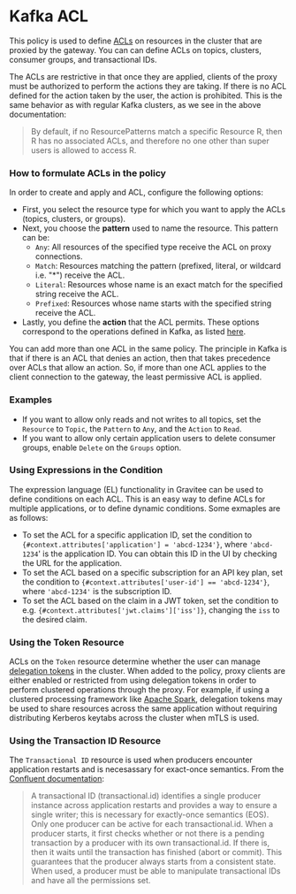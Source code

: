 # Kafka ACL

This policy is used to define [ACLs](https://kafka.apache.org/documentation/#security_authz) on resources in the cluster that are proxied by the gateway. You can can define ACLs on topics, clusters, consumer groups, and transactional IDs.

The ACLs are restrictive in that once they are applied, clients of the proxy must be authorized to perform the actions they are taking. If there is no ACL defined for the action taken by the user, the action is prohibited. This is the same behavior as with regular Kafka clusters, as we see in the above documentation:

> By default, if no ResourcePatterns match a specific Resource R, then R has no associated ACLs, and therefore no one other than super users is allowed to access R.

### How to formulate ACLs in the policy

In order to create and apply and ACL, configure the following options:

* First, you select the resource type for which you want to apply the ACLs (topics, clusters, or groups).
* Next, you choose the **pattern** used to name the resource. This pattern can be:
  * `Any`: All resources of the specified type receive the ACL on proxy connections.
  * `Match`: Resources matching the pattern (prefixed, literal, or wildcard i.e. "\*") receive the ACL.
  * `Literal`: Resources whose name is an exact match for the specified string receive the ACL.
  * `Prefixed`: Resources whose name starts with the specified string receive the ACL.
* Lastly, you define the **action** that the ACL permits. These options correspond to the operations defined in Kafka, as listed [here](https://docs.confluent.io/platform/current/security/authorization/acls/overview.html#operations).

You can add more than one ACL in the same policy. The principle in Kafka is that if there is an ACL that denies an action, then that takes precedence over ACLs that allow an action. So, if more than one ACL applies to the client connection to the gateway, the least permissive ACL is applied.

### Examples

* If you want to allow only reads and not writes to all topics, set the `Resource` to `Topic`, the `Pattern` to `Any`, and the `Action` to `Read`.
* If you want to allow only certain application users to delete consumer groups, enable `Delete` on the `Groups` option.

### Using Expressions in the Condition

The expression language (EL) functionality in Gravitee can be used to define conditions on each ACL. This is an easy way to define ACLs for multiple applications, or to define dynamic conditions. Some exmaples are as follows:

* To set the ACL for a specific application ID, set the condition to `{#context.attributes['application'] = 'abcd-1234'}`, where `'abcd-1234`' is the application ID. You can obtain this ID in the UI by checking the URL for the application.
* To set the ACL based on a specific subscription for an API key plan, set the condition to `{#context.attributes['user-id'] == 'abcd-1234'}`, where `'abcd-1234'` is the subscription ID.
* To set the ACL based on the claim in a JWT token, set the condition to e.g. `{#context.attributes['jwt.claims']['iss']}`, changing the `iss` to the desired claim.

### Using the Token Resource

ACLs on the `Token` resource determine whether the user can manage [delegation tokens](https://docs.confluent.io/platform/current/security/authentication/delegation-tokens/overview.html#kafka-sasl-delegate-auth) in the cluster. When added to the policy, proxy clients are either enabled or restricted from using delegation tokens in order to perform clustered operations through the proxy. For example, if using a clustered processing framework like [Apache Spark](https://spark.apache.org/), delegation tokens may be used to share resources across the same application without requiring distributing Kerberos keytabs across the cluster when mTLS is used.

### Using the Transaction ID Resource

The `Transactional ID` resource is used when producers encounter application restarts and is necesassary for exact-once semantics. From the [Confluent documentation](https://docs.confluent.io/platform/current/security/authorization/acls/overview.html#resources):

> A transactional ID (transactional.id) identifies a single producer instance across application restarts and provides a way to ensure a single writer; this is necessary for exactly-once semantics (EOS). Only one producer can be active for each transactional.id. When a producer starts, it first checks whether or not there is a pending transaction by a producer with its own transactional.id. If there is, then it waits until the transaction has finished (abort or commit). This guarantees that the producer always starts from a consistent state. When used, a producer must be able to manipulate transactional IDs and have all the permissions set.
